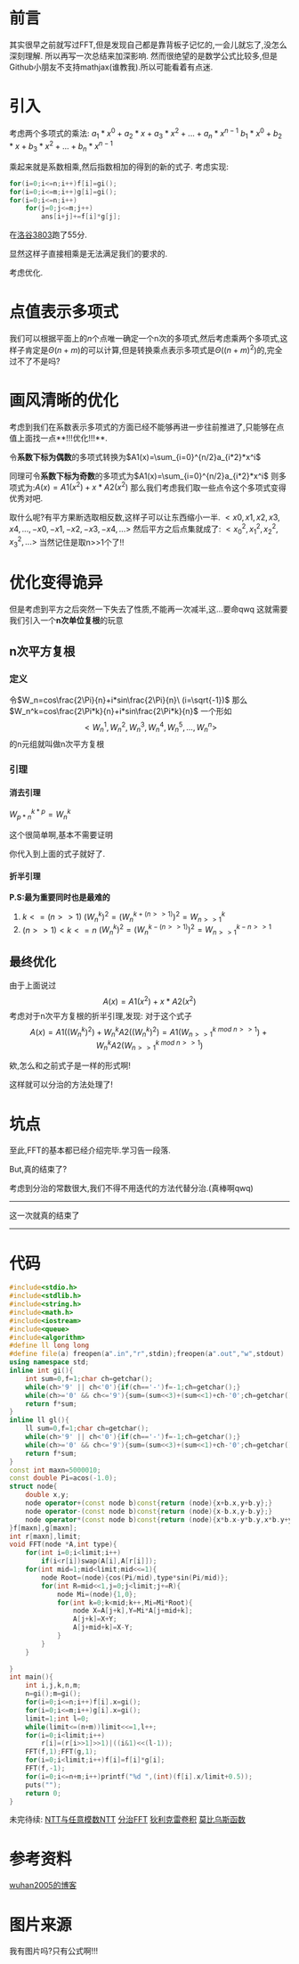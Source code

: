 # 前言
其实很早之前就写过FFT,但是发现自己都是靠背板子记忆的,一会儿就忘了,没怎么深刻理解.
所以再写一次总结来加深影响.
然而很绝望的是数学公式比较多,但是Github小朋友不支持mathjax(谁教我).所以可能看着有点迷.

# 引入
考虑两个多项式的乘法:
$a_1*x^0+a_2*x+a_3*x^2+...+a_n*x^{n-1}$
$b_1*x^0+b_2*x+b_3*x^2+...+b_n*x^{n-1}$

乘起来就是系数相乘,然后指数相加的得到的新的式子.
考虑实现:
```cpp
for(i=0;i<=n;i++)f[i]=gi();
for(i=0;i<=m;i++)g[i]=gi();
for(i=0;i<=n;i++)
    for(j=0;j<=m;j++)
        ans[i+j]+=f[i]*g[j];
```

在[洛谷3803](https://www.luogu.org/problemnew/show/P3803)跑了55分.

显然这样子直接相乘是无法满足我们的要求的.

考虑优化.

# 点值表示多项式
我们可以根据平面上的$n$个点唯一确定一个n次的多项式,然后考虑乘两个多项式,这样子肯定是$\Theta(n+m)$的可以计算,但是转换乘点表示多项式是$\Theta((n+m)^2)$的,完全过不了不是吗?

# 画风清晰的优化
考虑到我们在系数表示多项式的方面已经不能够再进一步往前推进了,只能够在点值上面找一点**!!!优化!!!**.

令**系数下标为偶数**的多项式转换为$A1(x)=\sum_{i=0}^{n/2}a_{i*2}*x^i$

同理可令**系数下标为奇数**的多项式为$A1(x)=\sum_{i=0}^{n/2}a_{i*2}*x^i$
则多项式为:$A(x)=A1(x^2)+x*A2(x^2)$
那么我们考虑我们取一些点令这个多项式变得优秀对吧.

取什么呢?有平方果断选取相反数,这样子可以让东西缩小一半.
$<x0,x1,x2,x3,x4,...,-x0,-x1,-x2,-x3,-x4,...>$
然后平方之后点集就成了:
$<x_0^2,x_1^2,x_2^2,x_3^2,...>$
当然记住是取n>>1个了!!

# 优化变得诡异
但是考虑到平方之后突然一下失去了性质,不能再一次减半,这...要命qwq
这就需要我们引入一个**n次单位复根**的玩意

## n次平方复根
### 定义
令$W_n=cos\frac{2\Pi}{n}+i*sin\frac{2\Pi}{n}\ (i=\sqrt{-1})$
那么$W_n^k=cos\frac{2\Pi*k}{n}+i*sin\frac{2\Pi*k}{n}$
一个形如
$$
<W_n^1,W_n^2,W_n^3,W_n^4,W_n^5,...,W_n^n>
$$
的n元组就叫做n次平方复根

### 引理
#### 消去引理
$W_{p*n}^{k*p}=W_n^k$

这个很简单啊,基本不需要证明

你代入到上面的式子就好了.

#### 折半引理

**P.S:最为重要同时也是最难的**
1. $k<=(n>>1)$
$(W_n^k)^2=(W_n^{k+(n>>1)})^2=W_{n>>1}^k$
2. $(n>>1)<k<=n$
$(W_n^k)^2=(W_n^{k-(n>>1)})^2=W_{n>>1}^{k-n>>1}$


## 最终优化
由于上面说过
$$
A(x)=A1(x^2)+x*A2(x^2)
$$
考虑对于n次平方复根的折半引理,发现:
对于这个式子
$$
A(x)=A1((W_n^k)^2)+W_n^kA2((W_n^k)^2)
    =A1(W_{n>>1}^{k\ mod\ n>>1})+W_n^kA2(W_{n>>1}^{k\ mod\ n>>1})
$$

欸,怎么和之前式子是一样的形式啊!

这样就可以分治的方法处理了!

# 坑点

至此,FFT的基本都已经介绍完毕.学习告一段落.



But,真的结束了?

考虑到分治的常数很大,我们不得不用迭代的方法代替分治.(真棒啊qwq)

---------

这一次就真的结束了

-----------

# 代码
```cpp
#include<stdio.h>
#include<stdlib.h>
#include<string.h>
#include<math.h>
#include<iostream>
#include<queue>
#include<algorithm>
#define ll long long
#define file(a) freopen(a".in","r",stdin);freopen(a".out","w",stdout)
using namespace std;
inline int gi(){
    int sum=0,f=1;char ch=getchar();
    while(ch>'9' || ch<'0'){if(ch=='-')f=-1;ch=getchar();}
    while(ch>='0' && ch<='9'){sum=(sum<<3)+(sum<<1)+ch-'0';ch=getchar();}
    return f*sum;
}
inline ll gl(){
    ll sum=0,f=1;char ch=getchar();
    while(ch>'9' || ch<'0'){if(ch=='-')f=-1;ch=getchar();}
    while(ch>='0' && ch<='9'){sum=(sum<<3)+(sum<<1)+ch-'0';ch=getchar();}
    return f*sum;
}
const int maxn=5000010;
const double Pi=acos(-1.0);
struct node{
    double x,y;
    node operator+(const node b)const{return (node){x+b.x,y+b.y};}
    node operator-(const node b)const{return (node){x-b.x,y-b.y};}
    node operator*(const node b)const{return (node){x*b.x-y*b.y,x*b.y+y*b.x};}
}f[maxn],g[maxn];
int r[maxn],limit;
void FFT(node *A,int type){
    for(int i=0;i<limit;i++)
        if(i<r[i])swap(A[i],A[r[i]]);
    for(int mid=1;mid<limit;mid<<=1){
        node Root=(node){cos(Pi/mid),type*sin(Pi/mid)};
        for(int R=mid<<1,j=0;j<limit;j+=R){
            node Mi=(node){1,0};
            for(int k=0;k<mid;k++,Mi=Mi*Root){
                node X=A[j+k],Y=Mi*A[j+mid+k];
                A[j+k]=X+Y;
                A[j+mid+k]=X-Y;
            }
        }
    }
        
}
int main(){
    int i,j,k,n,m;
    n=gi();m=gi();
    for(i=0;i<=n;i++)f[i].x=gi();
    for(i=0;i<=m;i++)g[i].x=gi();
    limit=1;int l=0;
    while(limit<=(n+m))limit<<=1,l++;
    for(i=0;i<limit;i++)
        r[i]=(r[i>>1]>>1)|((i&1)<<(l-1));
    FFT(f,1);FFT(g,1);
    for(i=0;i<limit;i++)f[i]=f[i]*g[i];
    FFT(f,-1);
    for(i=0;i<=n+m;i++)printf("%d ",(int)(f[i].x/limit+0.5));
    puts("");
    return 0;
}
```



未完待续:
[NTT与任意模数NTT]()
[分治FFT]()
[狄利克雷卷积]()
[莫比乌斯函数]()

# 参考资料
[wuhan2005的博客](http://wuhan2005.ml/2018/10/01/xg-fft/)

# 图片来源
我有图片吗?只有公式啊!!!





